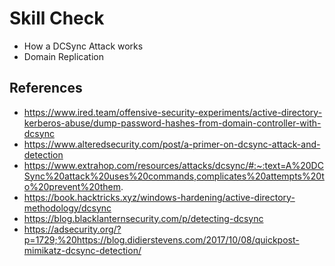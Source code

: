 # Skill Check
- How a DCSync Attack works 
- Domain Replication

## References
- https://www.ired.team/offensive-security-experiments/active-directory-kerberos-abuse/dump-password-hashes-from-domain-controller-with-dcsync
- https://www.alteredsecurity.com/post/a-primer-on-dcsync-attack-and-detection
- https://www.extrahop.com/resources/attacks/dcsync/#:~:text=A%20DCSync%20attack%20uses%20commands,complicates%20attempts%20to%20prevent%20them.
- https://book.hacktricks.xyz/windows-hardening/active-directory-methodology/dcsync
- https://blog.blacklanternsecurity.com/p/detecting-dcsync
- https://adsecurity.org/?p=1729;%20https://blog.didierstevens.com/2017/10/08/quickpost-mimikatz-dcsync-detection/